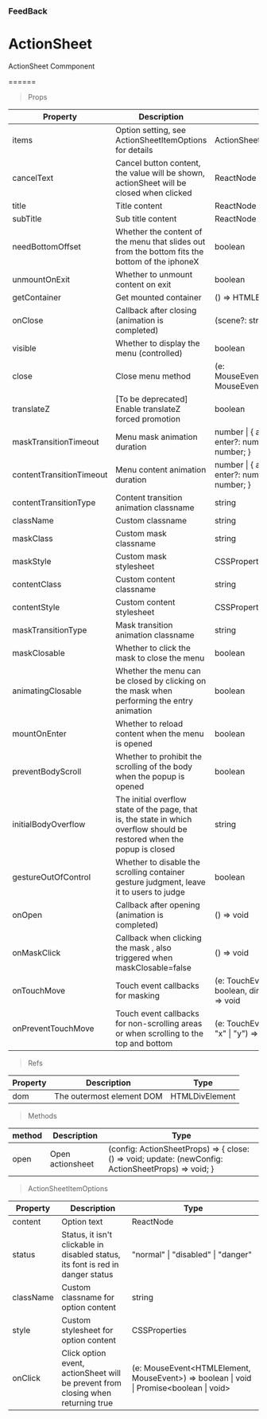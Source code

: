 ### FeedBack

# ActionSheet 

ActionSheet Commponent

======

> Props

|Property|Description|Type|DefaultValue|
|----------|-------------|------|------|
|items|Option setting, see ActionSheetItemOptions for details|ActionSheetItemOptions\[\]|required|
|cancelText|Cancel button content, the value will be shown, actionSheet will be closed when clicked|ReactNode|-|
|title|Title content|ReactNode|-|
|subTitle|Sub title content|ReactNode|-|
|needBottomOffset|Whether the content of the menu that slides out from the bottom fits the bottom of the iphoneX|boolean|true|
|unmountOnExit|Whether to unmount content on exit|boolean|true|
|getContainer|Get mounted container|() =\> HTMLElement|-|
|onClose|Callback after closing (animation is completed)|(scene?: string) =\> void|-|
|visible|Whether to display the menu (controlled)|boolean|required|
|close|Close menu method|(e: MouseEvent\<HTMLElement, MouseEvent\>) =\> void|required|
|translateZ|\[To be deprecated\] Enable translateZ forced promotion|boolean|false|
|maskTransitionTimeout|Menu mask animation duration|number \| \{ appear?: number; enter?: number; exit?: number; \}|{ enter: 450, exit: 240 }|
|contentTransitionTimeout|Menu content animation duration|number \| \{ appear?: number; enter?: number; exit?: number; \}|{ enter: 450, exit: 240 }|
|contentTransitionType|Content transition animation classname|string|\`slide-from-${props.direction}\`|
|className|Custom classname|string|-|
|maskClass|Custom mask classname|string|-|
|maskStyle|Custom mask stylesheet|CSSProperties|-|
|contentClass|Custom content classname|string|-|
|contentStyle|Custom content stylesheet|CSSProperties|-|
|maskTransitionType|Mask transition animation classname|string|"fade"|
|maskClosable|Whether to click the mask to close the menu|boolean|true|
|animatingClosable|Whether the menu can be closed by clicking on the mask when performing the entry animation|boolean|false|
|mountOnEnter|Whether to reload content when the menu is opened|boolean|true|
|preventBodyScroll|Whether to prohibit the scrolling of the body when the popup is opened|boolean|true|
|initialBodyOverflow|The initial overflow state of the page, that is, the state in which overflow should be restored when the popup is closed|string|The page overflow value when the first fullscreen component (popup, toast, etc.) is opened|
|gestureOutOfControl|Whether to disable the scrolling container gesture judgment, leave it to users to judge|boolean|false|
|onOpen|Callback after opening (animation is completed)|() =\> void|-|
|onMaskClick|Callback when clicking the mask , also triggered when maskClosable=false|() =\> void|-|
|onTouchMove|Touch event callbacks for masking|(e: TouchEvent, prevented: boolean, direction: "x" \| "y") =\> void|-|
|onPreventTouchMove|Touch event callbacks for non\-scrolling areas or when scrolling to the top and bottom|(e: TouchEvent, direction: "x" \| "y") =\> void|-|

> Refs

|Property|Description|Type|
|----------|-------------|------|
|dom|The outermost element DOM|HTMLDivElement|

> Methods

|method|Description|Type|
|----------|-------------|------|
|open|Open actionsheet|(config: ActionSheetProps) =\> \{ close: () =\> void; update: (newConfig: ActionSheetProps) =\> void; \}|

> ActionSheetItemOptions

|Property|Description|Type|
|----------|-------------|------|
|content|Option text|ReactNode|
|status|Status, it isn't clickable in disabled status, its font is red in danger status|"normal" \| "disabled" \| "danger"|
|className|Custom classname for option content|string|
|style|Custom stylesheet for option content|CSSProperties|
|onClick|Click option event, actionSheet will be prevent from closing when returning true|(e: MouseEvent\<HTMLElement, MouseEvent\>) =\> boolean \| void \| Promise\<boolean \| void\>|
